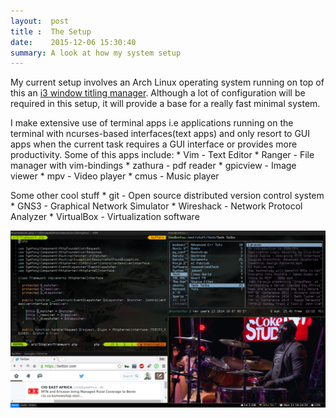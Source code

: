 ```yaml
---
layout:  post
title :  The Setup
date:    2015-12-06 15:30:40
summary: A look at how my system setup
---
```


My current setup involves an Arch Linux operating system running on top of this an [i3 window titling manager](i3wm.org). Although a lot of configuration will be required in this setup, it will provide a base for a really fast minimal system.

I make extensive use of terminal apps i.e applications running on the terminal with ncurses-based interfaces(text apps) and only resort to GUI apps when the current task requires a GUI interface or provides more productivity. Some of this apps include:
          * Vim - Text Editor
          * Ranger - File manager with vim-bindings
          * zathura - pdf reader
          * gpicview - Image viewer
          * mpv - Video player
          * cmus - Music player

Some other cool stuff
          * git - Open source distributed version control system
          * GNS3 - Graphical Network Simulator
          * Wireshack - Network Protocol Analyzer
          * VirtualBox - Virtualization software

![Screenshot](images/screen.png)
